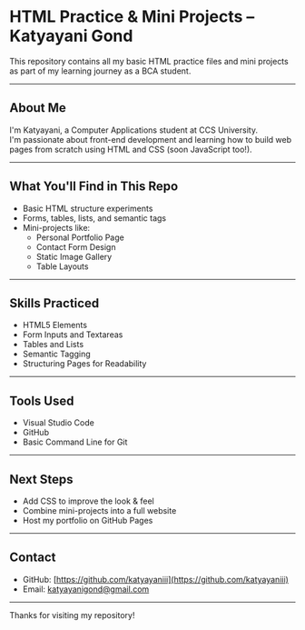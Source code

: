# HTML Practice & Mini Projects – Katyayani Gond

This repository contains all my basic HTML practice files and mini projects as part of my learning journey as a BCA student.

---

## About Me

I'm Katyayani, a Computer Applications student at CCS University.  
I'm passionate about front-end development and learning how to build web pages from scratch using HTML and CSS (soon JavaScript too!).

---

## What You'll Find in This Repo

- Basic HTML structure experiments
- Forms, tables, lists, and semantic tags
- Mini-projects like:
  - Personal Portfolio Page
  - Contact Form Design
  - Static Image Gallery
  - Table Layouts

---

## Skills Practiced

- HTML5 Elements
- Form Inputs and Textareas
- Tables and Lists
- Semantic Tagging
- Structuring Pages for Readability

---

## Tools Used

- Visual Studio Code  
- GitHub  
- Basic Command Line for Git

---

## Next Steps

- Add CSS to improve the look & feel  
- Combine mini-projects into a full website  
- Host my portfolio on GitHub Pages

---

## Contact

- GitHub: [https://github.com/katyayaniii](https://github.com/katyayaniii)  
- Email: katyayanigond@gmail.com

---

Thanks for visiting my repository!